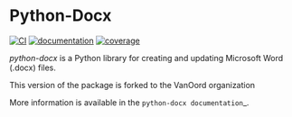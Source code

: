 # Python-Docx

[![CI](https://github.com/VanOord/python-docx/actions/workflows/action_ci.yml/badge.svg)](https://github.com/VanOord/python-docx/actions/workflows/action_ci.yml)
[![documentation](https://img.shields.io/badge/sphinx-documentation-brightgreen.svg)](https://vanoord.github.io/python-docx/docs/main)
[![coverage](https://github.com/VanOord/python-docx/blob/gh-pages/coverage/coverage.svg)](https://vanoord.github.io/python-docx/coverage)

*python-docx* is a Python library for creating and updating Microsoft Word
(.docx) files.

This version of the package is forked to the VanOord organization

More information is available in the `python-docx documentation`_.
